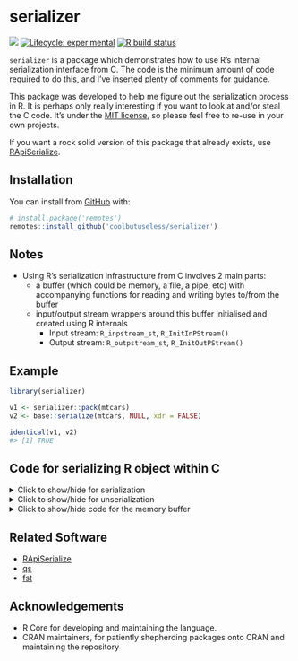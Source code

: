 
<!-- README.md is generated from README.Rmd. Please edit that file -->

# serializer

<!-- badges: start -->

![](https://img.shields.io/badge/cool-useless-green.svg) [![Lifecycle:
experimental](https://img.shields.io/badge/lifecycle-experimental-orange.svg)](https://www.tidyverse.org/lifecycle/#experimental)
[![R build
status](https://github.com/coolbutuseless/serializer/workflows/R-CMD-check/badge.svg)](https://github.com/coolbutuseless/serializer/actions)
<!-- badges: end -->

`serializer` is a package which demonstrates how to use R’s internal
serialization interface from C. The code is the minimum amount of code
required to do this, and I’ve inserted plenty of comments for guidance.

This package was developed to help me figure out the serialization
process in R. It is perhaps only really interesting if you want to look
at and/or steal the C code. It’s under the [MIT
license](https://mit-license.org/), so please feel free to re-use in
your own projects.

If you want a rock solid version of this package that already exists,
use
[RApiSerialize](https://cran.r-project.org/web/packages/RApiSerialize/index.html).

## Installation

You can install from
[GitHub](https://github.com/coolbutuseless/serializer) with:

``` r
# install.package('remotes')
remotes::install_github('coolbutuseless/serializer')
```

## Notes

  - Using R’s serialization infrastructure from C involves 2 main parts:
      - a buffer (which could be memory, a file, a pipe, etc) with
        accompanying functions for reading and writing bytes to/from the
        buffer
      - input/output stream wrappers around this buffer initialised and
        created using R internals
          - Input stream: `R_inpstream_st`, `R_InitInPStream()`
          - Output stream: `R_outpstream_st`, `R_InitOutPStream()`

## Example

``` r
library(serializer)

v1 <- serializer::pack(mtcars)
v2 <- base::serialize(mtcars, NULL, xdr = FALSE)

identical(v1, v2)
#> [1] TRUE
```

## Code for serializing R object within C

<details>

<summary> Click to show/hide for serialization </summary>

``` c
//~~~~~~~~~~~~~~~~~~~~~~~~~~~~~~~~~~~~~~~~~~~~~~~~~~~~~~~~~~~~~~~~~~~~~~~~~~~~
// Serialize an R object
//~~~~~~~~~~~~~~~~~~~~~~~~~~~~~~~~~~~~~~~~~~~~~~~~~~~~~~~~~~~~~~~~~~~~~~~~~~~~
SEXP pack_(SEXP robj) {

  // Create the buffer for the serialized representation
  // See also: `expand_buffer()` which re-allocates the memory buffer if
  // it runs out of space
  buffer *buf = init_buffer(16384);

  // Create the output stream structure
  struct R_outpstream_st output_stream;

  // Initialise the output stream structure
  R_InitOutPStream(
    &output_stream,          // The stream object which wraps everything
    (R_pstream_data_t) buf,  // The actual data
    R_pstream_binary_format, // Store as binary
    3,                       // Version = 3 for R >3.5.0 See `?base::serialize`
    write_byte,              // Function to write single byte to buffer
    write_bytes,             // Function for writing multiple bytes to buffer
    NULL,                    // Func for special handling of reference data.
    R_NilValue               // Data related to reference data handling
  );

  // Serialize the object into the output_stream
  R_Serialize(robj, &output_stream);

  // Copy just the valid bytes to return to the user
  SEXP res_ = PROTECT(allocVector(RAWSXP, buf->pos));
  memcpy(RAW(res_), buf->data, buf->pos);

  // Free all the memory
  free(buf->data);
  free(buf);
  UNPROTECT(1);
  return res_;
}
```

</details>

<details>

<summary> Click to show/hide for unserialization </summary>

``` c
//~~~~~~~~~~~~~~~~~~~~~~~~~~~~~~~~~~~~~~~~~~~~~~~~~~~~~~~~~~~~~~~~~~~~~~~~~~~~
// Unpack a raw vector to an R object
//~~~~~~~~~~~~~~~~~~~~~~~~~~~~~~~~~~~~~~~~~~~~~~~~~~~~~~~~~~~~~~~~~~~~~~~~~~~~
SEXP unpack_(SEXP vec_) {

  if (TYPEOF(vec_) != RAWSXP) {
    error("unpack(): Only raw vectors can be unserialized");
  }

  // Unpack the raw vector into a C void *
  void *vec = RAW(vec_);
  R_xlen_t len = XLENGTH(vec_);

  // Create a buffer object which points to the raw data
  buffer *buf = malloc(sizeof(buffer));
  if (buf == NULL) {
    error("'buf' malloc failed!");
  }
  buf->length = len;
  buf->pos    = 0;
  buf->data   = vec;

  // Treat the data buffer as an input stream
  struct R_inpstream_st input_stream;

  R_InitInPStream(
    &input_stream,           // Stream object wrapping data buffer
    (R_pstream_data_t) buf,  // Actual data buffer
    R_pstream_any_format,    // Unpack all serialized types
    read_byte,               // Function to read single byte from buffer
    read_bytes,              // Function for reading multiple bytes from buffer
    NULL,                    // Func for special handling of reference data.
    NULL                     // Data related to reference data handling
  );

  // Unserialize the input_stream into an R object
  SEXP res_  = PROTECT(R_Unserialize(&input_stream));

  free(buf);
  UNPROTECT(1);
  return res_;
}
```

</details>

<details>

<summary> Click to show/hide code for the memory buffer </summary>

``` c
//~~~~~~~~~~~~~~~~~~~~~~~~~~~~~~~~~~~~~~~~~~~~~~~~~~~~~~~~~~~~~~~~~~~~~~~~~~~~
// The data buffer.
// Needs total length and pos to keep track of how much data it contains
//~~~~~~~~~~~~~~~~~~~~~~~~~~~~~~~~~~~~~~~~~~~~~~~~~~~~~~~~~~~~~~~~~~~~~~~~~~~~
typedef struct {
  R_xlen_t length;
  R_xlen_t pos;
  unsigned char *data;
} buffer;



//~~~~~~~~~~~~~~~~~~~~~~~~~~~~~~~~~~~~~~~~~~~~~~~~~~~~~~~~~~~~~~~~~~~~~~~~~~~~
// Initialise an empty buffer to hold 'nbytes'
//~~~~~~~~~~~~~~~~~~~~~~~~~~~~~~~~~~~~~~~~~~~~~~~~~~~~~~~~~~~~~~~~~~~~~~~~~~~~
buffer *init_buffer(int nbytes) {
  buffer *buf = (buffer *)malloc(sizeof(buffer));
  if (buf == NULL) {
    error("init_buffer(): cannot malloc buffer");
  }

  buf->data = (unsigned char *)malloc(nbytes * sizeof(unsigned char));
  if (buf->data == NULL) {
    error("init_buffer(): cannot malloc buffer data");
  }

  buf->length = nbytes;
  buf->pos = 0;

  return buf;
}


//~~~~~~~~~~~~~~~~~~~~~~~~~~~~~~~~~~~~~~~~~~~~~~~~~~~~~~~~~~~~~~~~~~~~~~~~~~~~
// Naive buffer expansion - double it every time space runs out
//~~~~~~~~~~~~~~~~~~~~~~~~~~~~~~~~~~~~~~~~~~~~~~~~~~~~~~~~~~~~~~~~~~~~~~~~~~~~
void expand_buffer(buffer *buf) {

  double factor = 2;
  buf->length = (R_xlen_t)(factor * buf->length);

  if (buf->length > R_XLEN_T_MAX) {
    error("Requested buffer expandsion too large: %td\n", buf->length);
  }

  unsigned char *new_data = (unsigned char *)realloc((void *)buf->data, buf->length);

  if (new_data == NULL) {
    free(buf->data);
    free(buf);
    error("Couldn't expand buffer to reallocate: %td\n", buf->length);
  }

  buf->data = new_data;

}


//~~~~~~~~~~~~~~~~~~~~~~~~~~~~~~~~~~~~~~~~~~~~~~~~~~~~~~~~~~~~~~~~~~~~~~~~~~~~
// Write a byte into the buffer at the current location.
// The actual buffer is encapsulated as part of the stream structure, so you
// have to extract it first
//~~~~~~~~~~~~~~~~~~~~~~~~~~~~~~~~~~~~~~~~~~~~~~~~~~~~~~~~~~~~~~~~~~~~~~~~~~~~
void write_byte(R_outpstream_t stream, int c) {
  buffer *buf = (buffer *)stream->data;

  // Expand the buffer if it's out space
  while (buf->pos >= buf->length) {
    expand_buffer(buf);
  }

  buf->data[buf->pos++] = (unsigned char)c;
}



//~~~~~~~~~~~~~~~~~~~~~~~~~~~~~~~~~~~~~~~~~~~~~~~~~~~~~~~~~~~~~~~~~~~~~~~~~~~~
// Write multiple bytes into the buffer at the current location.
// The actual buffer is encapsulated as part of the stream structure, so you
// have to extract it first
//~~~~~~~~~~~~~~~~~~~~~~~~~~~~~~~~~~~~~~~~~~~~~~~~~~~~~~~~~~~~~~~~~~~~~~~~~~~~
void write_bytes(R_outpstream_t stream, void *src, int length) {
  buffer *buf = (buffer *)stream->data;

  // Expand the buffer if it's out space
  while (buf->pos + length > buf->length) {
    expand_buffer(buf);
  }

  memcpy(buf->data + buf->pos, src, length);

  buf->pos += length;
}



//~~~~~~~~~~~~~~~~~~~~~~~~~~~~~~~~~~~~~~~~~~~~~~~~~~~~~~~~~~~~~~~~~~~~~~~~~~~~
// Read a byte from the serialized stream
//~~~~~~~~~~~~~~~~~~~~~~~~~~~~~~~~~~~~~~~~~~~~~~~~~~~~~~~~~~~~~~~~~~~~~~~~~~~~
int read_byte(R_inpstream_t stream) {
  buffer *buf = (buffer *)stream->data;

  if (buf->pos >= buf->length) {
    error("read_byte(): overflow");
  }

  return buf->data[buf->pos++];
}



//~~~~~~~~~~~~~~~~~~~~~~~~~~~~~~~~~~~~~~~~~~~~~~~~~~~~~~~~~~~~~~~~~~~~~~~~~~~~
// Read multiple bytes from the serialized stream
//~~~~~~~~~~~~~~~~~~~~~~~~~~~~~~~~~~~~~~~~~~~~~~~~~~~~~~~~~~~~~~~~~~~~~~~~~~~~
void read_bytes(R_inpstream_t stream, void *dst, int length) {
  buffer *buf = (buffer *)stream->data;

  if (buf->pos + length > buf->length) {
    error("read_bytes(): overflow");
  }

  memcpy(dst, buf->data + buf->pos, length);

  buf->pos += length;
}
```

</details>

## Related Software

  - [RApiSerialize](https://cran.r-project.org/web/packages/RApiSerialize/index.html)
  - [qs](https://cran.r-project.org/web/packages/qs/index.html)
  - [fst](https://cran.r-project.org/web/packages/fst/index.html)

## Acknowledgements

  - R Core for developing and maintaining the language.
  - CRAN maintainers, for patiently shepherding packages onto CRAN and
    maintaining the repository
